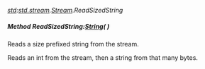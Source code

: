 _[std](../../modules/std/std-module.md):[std.stream](../../modules/std/std-stream.md).[Stream](../../modules/std/std-stream-stream.md).ReadSizedString_
##### Method ReadSizedString:[String](../../modules/wonkey/wonkey-types-string.md)(  )
Reads a size prefixed string from the stream.

Reads an int from the stream, then a string from that many bytes.
